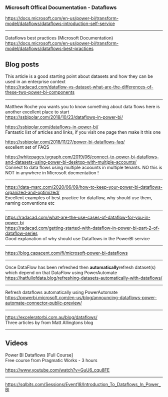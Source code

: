 ### Microsoft Offical Documentation - Dataflows

https://docs.microsoft.com/en-us/power-bi/transform-model/dataflows/dataflows-introduction-self-service

---
Dataflows best practices (Microsoft Documentation)<br/>
https://docs.microsoft.com/en-us/power-bi/transform-model/dataflows/dataflows-best-practices

## Blog posts

This article is a good starting point about datasets and how they can be used in an enterprise context<br/>
https://radacad.com/dataflow-vs-dataset-what-are-the-differences-of-these-two-power-bi-components

---
Matthew Roche you wants you to know something about data flows here is another excellent place to start</br>
https://ssbipolar.com/2018/10/23/dataflows-in-power-bi/

https://ssbipolar.com/dataflows-in-power-bi/<br/>
Fantastic list of articles and links, if you visit one page then make it this one

https://ssbipolar.com/2018/11/27/power-bi-dataflows-faq/<br/>
excellent set of FAQS

https://whitepages.tygraph.com/2019/06/connect-to-power-bi-dataflows-and-datasets-using-power-bi-desktop-with-multiple-accounts/<br/>
Connect to data flows using multiple acoounts in multiple tenants. NO this is NOT in anywhere in Microsoft docmentation !

---
https://data-marc.com/2020/06/09/how-to-keep-your-power-bi-dataflows-organized-and-optimized/<br/>
Excellent examples of best practice for dataflow, why should use them, naming conventions etc

---
https://radacad.com/what-are-the-use-cases-of-dataflow-for-you-in-power-bi<br/>
https://radacad.com/getting-started-with-dataflow-in-power-bi-part-2-of-dataflow-series<br/>
Good explanation of why should use Dataflows in the PowerBI service

---
https://blog.capacent.com/fi/microsoft-power-bi-dataflows<br/>

---
Once DataFlow has been refreshed then **automatically**refresh dataset(s) which depend on that DataFlow using PowerAutomate<br/>
https://hatfullofdata.blog/refreshing-datasets-automatically-with-dataflows/

---

Refresh dataflows automatically using PowerAutomate</br>
https://powerbi.microsoft.com/en-us/blog/announcing-dataflows-power-automate-connector-public-preview/

---
https://exceleratorbi.com.au/blog/dataflows/<br/>
Three articles by from Matt Allingtons blog

---

Videos
---
Power BI Dataflows [Full Course]<br/>
Free course from Pragmatic Works - 3 hours<br/>

https://www.youtube.com/watch?v=GuU6_cqu8FE

---
https://sqlbits.com/Sessions/Event18/Introduction_To_Dataflows_In_Power_BI
